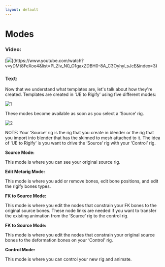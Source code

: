 ```yaml
---
layout: default
---
```


# Modes
### Video:
[![](https://blender-tools-documentation.s3.amazonaws.com/ue-to-rigify/videos/thumbnails/modes.png?)](https://www.youtube.com/watch?v=yDMt8FeXoe4&list=PLZlv_N0_O1gaxZDBH0-8A_C3OyhyLsJcE&index=3)

### Text:
Now that we understand what templates are, let's talk about how they're created. Templates are created in ‘UE to Rigify’ using five different modes:

![1](https://blender-tools-documentation.s3.amazonaws.com/ue-to-rigify/images/modes/1.png)

These modes become available as soon as you select a ‘Source’ rig.

![2](https://blender-tools-documentation.s3.amazonaws.com/ue-to-rigify/images/modes/2.png)

NOTE:
Your ‘Source’ rig is the rig that you create in blender or the rig that you import into blender that has the skinned to mesh attached to it. The idea of ‘UE to Rigify’ is you want to drive the ‘Source’ rig with your ‘Control’ rig.


**Source Mode:**

This mode is where you can see your original source rig.


**Edit Metarig Mode:**

This mode is where you add or remove bones, edit bone positions, and edit the rigify bones types.


**FK to Source Mode:**

This mode is where you edit the nodes that constrain your FK bones to the original source bones. These node links are needed if you want to transfer the existing animation from the ‘Source’ rig to the control rig.


**FK to Source Mode:**

This mode is where you edit the nodes that constrain your original source bones to the deformation bones on your ‘Control’ rig.


**Control Mode:**

This mode is where you can control your new rig and animate.